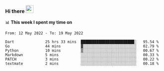 ### Hi there <a href="https://www.gautamkrishnar.com/"><img src="https://media.giphy.com/media/hvRJCLFzcasrR4ia7z/giphy.gif" width="25px"></a>

📊 **This week I spent my time on**

<!--START_SECTION:waka-->

```text
From: 12 May 2022 - To: 19 May 2022

Dart              25 hrs 33 mins  ████████████████████████░   95.54 %
Go                44 mins         ▓░░░░░░░░░░░░░░░░░░░░░░░░   02.79 %
Python            10 mins         ▒░░░░░░░░░░░░░░░░░░░░░░░░   00.67 %
Markdown          5 mins          ░░░░░░░░░░░░░░░░░░░░░░░░░   00.33 %
PATCH             3 mins          ░░░░░░░░░░░░░░░░░░░░░░░░░   00.22 %
textmate          2 mins          ░░░░░░░░░░░░░░░░░░░░░░░░░   00.18 %
```

<!--END_SECTION:waka-->
